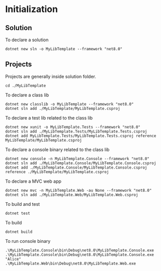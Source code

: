 # Initialization

## Solution

To declare a solution

```pwsh title="Déclaration d'une solution"
dotnet new sln -o MyLibTemplate --framework "net8.0"
```

## Projects

Projects are generally inside solution folder.

```pwsh
cd ./MyLibTemplate
```

To declare a class lib

```pwsh
dotnet new classlib -o MyLibTemplate --framework "net8.0"
dotnet sln add ./MyLibTemplate/MyLibTemplate.csproj
```

To declare a test lib related to the class lib

```pwsh
dotnet new xunit -o MyLibTemplate.Tests --framework "net8.0"
dotnet sln add ./MyLibTemplate.Tests/MyLibTemplate.Tests.csproj
dotnet add MyLibTemplate.Tests/MyLibTemplate.Tests.csproj reference MyLibTemplate/MyLibTemplate.csproj
```

To declare a console binary related to the class lib

```pwsh
dotnet new console -n MyLibTemplate.Console --framework "net8.0"
dotnet sln add ./MyLibTemplate.Console/MyLibTemplate.Console.csproj
dotnet add ./MyLibTemplate.Console/MyLibTemplate.Console.csproj reference ./MyLibTemplate/MyLibTemplate.csproj
```

To declare a MVC web app

```pwsh
dotnet new mvc -n MyLibTemplate.Web -au None --framework "net8.0"
dotnet sln add ./MyLibTemplate.Web/MyLibTemplate.Web.csproj
```

To build and test

```pwsh
dotnet test
```

To build

```pwsh
dotnet build
```

To run console binary

```pwsh
.\MyLibTemplate.Console\bin\Debug\net8.0\MyLibTemplate.Console.exe
.\MyLibTemplate.Console\bin\Debug\net8.0\MyLibTemplate.Console.exe "Alice"
.\MyLibTemplate.Web\bin\Debug\net8.0\MyLibTemplate.Web.exe
```